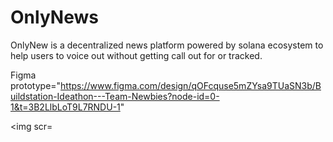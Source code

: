 # OnlyNews
OnlyNew is a decentralized news platform powered by solana ecosystem to help users to voice out without getting call out for or tracked.


<a> Figma prototype="https://www.figma.com/design/qOFcquse5mZYsa9TUaSN3b/Buildstation-Ideathon---Team-Newbies?node-id=0-1&t=3B2LlbLoT9L7RNDU-1" </a>

<img scr=
